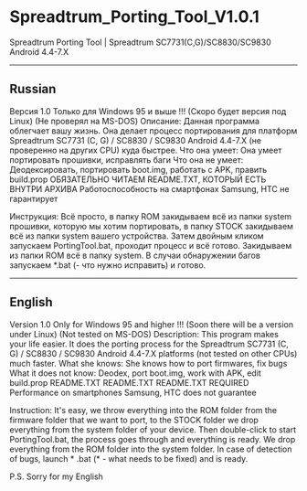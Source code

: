 # Spreadtrum_Porting_Tool_V1.0.1
Spreadtrum Porting Tool | Spreadtrum SC7731(C,G)/SC8830/SC9830 Android 4.4-7.X
******************
Russian
------------------
Версия 1.0
Только для Windows 95 и выше !!! (Скоро будет версия под Linux) (Не проверял на MS-DOS)
Описание: Данная программа облегчает вашу жизнь. Она делает процесс портирования для платформ Spreadtrum SC7731 (C, G) / SC8830 / SC9830 Android 4.4-7.X (не проверенно на других CPU) куда быстрее.
Что она умеет: Она умеет портировать прошивки, исправлять баги
Что она не умеет: Деодексировать, портировать boot.img, работать с APK, править build.prop
ОБЯЗАТЕЛЬНО ЧИТАЕМ README.TXT, КОТОРЫЙ ЕСТЬ ВНУТРИ АРХИВА
Работоспособность на смартфонах Samsung, HTC не гарантирует

Инструкция:
Всё просто, в папку ROM закидываем всё из папки system прошивки, которую мы хотим портировать, в папку STOCK закидываем всё из папки system вашего устройства. Затем двойным кликом запускаем PortingTool.bat, проходит процесс и всё готово. Закидываем из папки ROM всё в папку system. В случаи обнаружении багов запускаем *.bat (- что нужно исправить) и готово.

******************
English
------------------
Version 1.0
Only for Windows 95 and higher !!! (Soon there will be a version under Linux) (Not tested on MS-DOS)
Description: This program makes your life easier. It does the porting process for the Spreadtrum SC7731 (C, G) / SC8830 / SC9830 Android 4.4-7.X platforms (not tested on other CPUs) much faster.
What she knows: She knows how to port firmwares, fix bugs
What it does not know: Deodex, port boot.img, work with APK, edit build.prop
README.TXT README.TXT README.TXT REQUIRED
Performance on smartphones Samsung, HTC does not guarantee

Instruction: 
It's easy, we throw everything into the ROM folder from the firmware folder that we want to port, to the STOCK folder we drop everything from the system folder of your device. Then double-click to start PortingTool.bat, the process goes through and everything is ready. We drop everything from the ROM folder into the system folder. In case of detection of bugs, launch * .bat (* - what needs to be fixed) and is ready.

P.S. Sorry for my English
